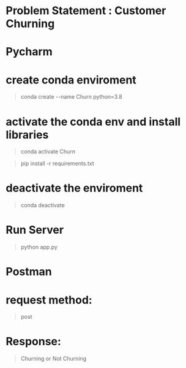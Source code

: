 # Problem Statement : Customer Churning 

# Pycharm

# create conda enviroment
> conda create --name Churn python=3.8

# activate the conda env and install libraries 
> conda activate Churn

> pip install -r requirements.txt 

# deactivate the enviroment
> conda deactivate 

# Run Server
> python app.py

# Postman

# request method: 
> post 


# Response:

> Churning or Not Churning
